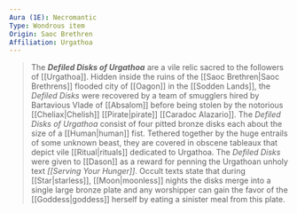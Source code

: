 ```yaml
---
Aura (1E): Necromantic
Type: Wondrous item
Origin: Saoc Brethren
Affiliation: Urgathoa
---
```


> The ***Defiled Disks of Urgathoa*** are a vile relic sacred to the followers of [[Urgathoa]]. Hidden inside the ruins of the [[Saoc Brethren|Saoc Brethrens]] flooded city of [[Oagon]] in the [[Sodden Lands]], the *Defiled Disks* were recovered by a team of smugglers hired by Bartavious Vlade of [[Absalom]] before being stolen by the notorious [[Cheliax|Chelish]] [[Pirate|pirate]] [[Caradoc Alazario]].
> The *Defiled Disks of Urgathoa* consist of four pitted bronze disks each about the size of a [[Human|human]] fist. Tethered together by the huge entrails of some unknown beast, they are covered in obscene tableaux that depict vile [[Ritual|rituals]] dedicated to Urgathoa. The *Defiled Disks* were given to [[Dason]] as a reward for penning the Urgathoan unholy text *[[Serving Your Hunger]]*. Occult texts state that during [[Star|starless]], [[Moon|moonless]] nights the disks merge into a single large bronze plate and any worshipper can gain the favor of the [[Goddess|goddess]] herself by eating a sinister meal from this plate.








